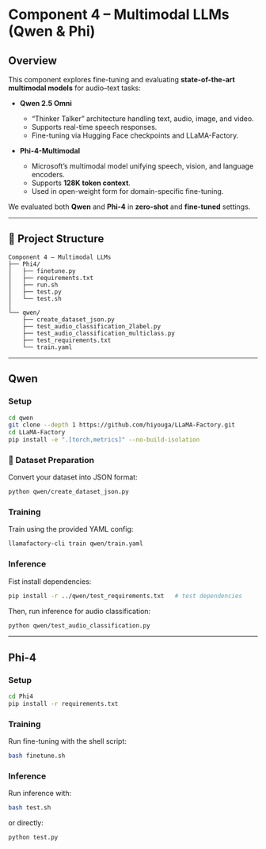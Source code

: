 # Component 4 – Multimodal LLMs (Qwen & Phi)

## Overview

This component explores fine-tuning and evaluating **state-of-the-art multimodal models** for audio–text tasks:

* **Qwen 2.5 Omni**

  * “Thinker Talker” architecture handling text, audio, image, and video.
  * Supports real-time speech responses.
  * Fine-tuning via Hugging Face checkpoints and LLaMA-Factory.

* **Phi-4-Multimodal**

  * Microsoft’s multimodal model unifying speech, vision, and language encoders.
  * Supports **128K token context**.
  * Used in open-weight form for domain-specific fine-tuning.

We evaluated both **Qwen** and **Phi-4** in **zero-shot** and **fine-tuned** settings.

---

## 📂 Project Structure

```
Component 4 – Multimodal LLMs
├── Phi4/
│   ├── finetune.py
│   ├── requirements.txt
│   ├── run.sh
│   ├── test.py
│   └── test.sh
│
└── qwen/
    ├── create_dataset_json.py
    ├── test_audio_classification_2label.py
    ├── test_audio_classification_multiclass.py
    ├── test_requirements.txt
    └── train.yaml
```

---

## Qwen

### Setup

```bash
cd qwen
git clone --depth 1 https://github.com/hiyouga/LLaMA-Factory.git
cd LLaMA-Factory
pip install -e ".[torch,metrics]" --no-build-isolation
```

### 📂 Dataset Preparation

Convert your dataset into JSON format:

```bash
python qwen/create_dataset_json.py
```

### Training

Train using the provided YAML config:

```bash
llamafactory-cli train qwen/train.yaml
```

### Inference

Fist install dependencies:

```bash
pip install -r ../qwen/test_requirements.txt   # test dependencies
```

Then, run inference for audio classification:

```bash
python qwen/test_audio_classification.py
```

---

## Phi-4

### Setup

```bash
cd Phi4
pip install -r requirements.txt
```

### Training

Run fine-tuning with the shell script:

```bash
bash finetune.sh
```

### Inference

Run inference with:

```bash
bash test.sh
```

or directly:

```bash
python test.py
```
